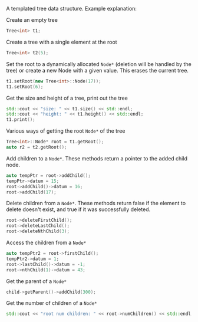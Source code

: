 A templated tree data structure. Example explanation:

Create an empty tree
```c++
Tree<int> t1;
```

Create a tree with a single element at the root
```c++
Tree<int> t2(5);
```

Set the root to a dynamically allocated `Node*` (deletion will be handled by the tree) or create a new Node with a given value. This erases the current tree.
```c++
t1.setRoot(new Tree<int>::Node(17));
t1.setRoot(6);
```

Get the size and height of a tree, print out the tree
```c++
std::cout << "size: " << t1.size() << std::endl;
std::cout << "height: " << t1.height() << std::endl;
t1.print();
```

Various ways of getting the root `Node*` of the tree
```c++
Tree<int>::Node* root = t1.getRoot();
auto r2 = t2.getRoot();
```

Add children to a `Node*`. These methods return a pointer to the added child node.
```c++
auto tempPtr = root->addChild();
tempPtr->datum = 15;
root->addChild()->datum = 16;
root->addChild(17);
```

Delete children from a `Node*`. These methods return false if the element to delete doesn't exist, and true if it was successfully deleted.
```c++
root->deleteFirstChild();
root->deleteLastChild();
root->deleteNthChild(3);
```

Access the children from a `Node*`
```c++
auto tempPtr2 = root->firstChild();
tempPtr2->datum = 1;
root->lastChild()->datum = -1;
root->nthChild(1)->datum = 43;
```

Get the parent of a `Node*`
```c++
child->getParent()->addChild(300);
```

Get the number of children of a `Node*`
```c++
std::cout << "root num children: " << root->numChildren() << std::endl;
```